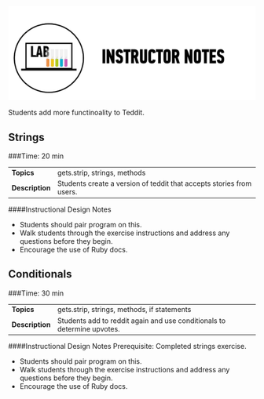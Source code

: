 ![Exercise - Instructor](../assets/ICL_icons/instr_lab.png)

Students add more functinoality to Teddit.

## Strings

###Time: 20 min

| | |
| ------------- |:-------------|
| __Topics__ | gets.strip, strings, methods |
| __Description__| Students create a version of teddit that accepts stories from users. |


####Instructional Design Notes
-	Students should pair program on this.
-	Walk students through the exercise instructions and address any questions before they begin.
-	Encourage the use of Ruby docs.




## Conditionals

###Time: 30 min

| | |
| ------------- |:-------------|
| __Topics__ | gets.strip, strings, methods, if statements |
| __Description__| Students add to reddit again and use conditionals to determine upvotes. |



####Instructional Design Notes
Prerequisite: Completed strings exercise.

-	Students should pair program on this.
-	Walk students through the exercise instructions and address any questions before they begin.
-	Encourage the use of Ruby docs.

